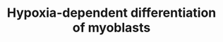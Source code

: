 ---
annotations:
- id: PW:0000004
  parent: regulatory pathway
  type: Pathway Ontology
  value: regulatory pathway
- id: CL:0000056
  parent: native cell
  type: Cell Type Ontology
  value: myoblast
- id: PW:0000204
  parent: signaling pathway
  type: Pathway Ontology
  value: Notch signaling pathway
- id: PW:0000008
  parent: signaling pathway
  type: Pathway Ontology
  value: Wnt signaling pathway
authors:
- ExperiMed
- Laurent
- DeSl
- Eweitz
- Khanspers
citedin:
- link: PMC8260947
description: 'HIF1A modulates myogenic differentiation in hypoxia. Black arrow: activation
  of the signaling pathway/ protein/ molecule. Blunt red arrow: inhibition of the
  signaling path-way/ protein/ molecule. Round blue arrow: Interaction between two
  pathways.'
last-edited: 2021-06-13
organisms:
- Mus musculus
redirect_from:
- /index.php/Pathway:WP5025
- /instance/WP5025
revision: null
schema-jsonld:
- '@context': https://schema.org/
  '@id': https://wikipathways.github.io/pathways/WP5025.html
  '@type': Dataset
  creator:
    '@type': Organization
    name: WikiPathways
  description: 'HIF1A modulates myogenic differentiation in hypoxia. Black arrow:
    activation of the signaling pathway/ protein/ molecule. Blunt red arrow: inhibition
    of the signaling path-way/ protein/ molecule. Round blue arrow: Interaction between
    two pathways.'
  keywords:
  - BHLHE40
  - CDKN1A
  - CDNK1B
  - HGF
  - HIF1A
  - HIF1AN
  - Hypoxia
  - MAPK14
  - MYF5
  - MYF6
  - MYH
  - MYOG
  - Myotube survival
  - Notch-pathway
  - PHD2
  - TP53
  - VEGF
  - WNT canoncial
  - miR210
  - pathway
  license: CC0
  name: Hypoxia-dependent differentiation of myoblasts
seo: CreativeWork
title: Hypoxia-dependent differentiation of myoblasts
wpid: WP5025
---